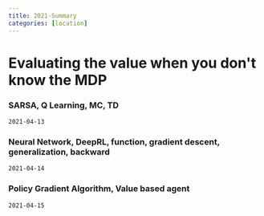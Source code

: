 ```yaml
---
title: 2021-Summary
categories: [location]
---
```


# Evaluating the value when you don't know the MDP
### SARSA, Q Learning, MC, TD
```
2021-04-13
```

### Neural Network, DeepRL, function, gradient descent, generalization, backward
```
2021-04-14
```

### Policy Gradient Algorithm, Value based agent
```
2021-04-15
```